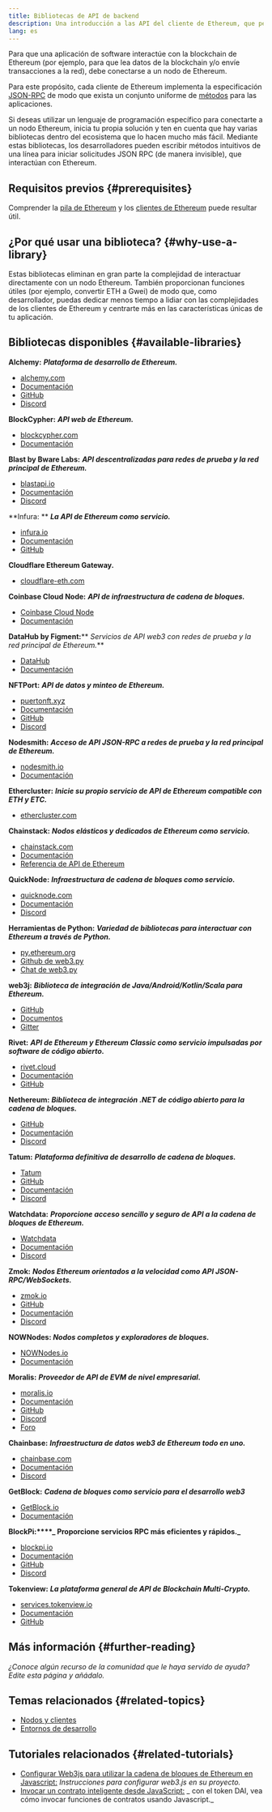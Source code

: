 ```yaml
---
title: Bibliotecas de API de backend
description: Una introducción a las API del cliente de Ethereum, que permiten interactuar con la blockchain desde tu aplicación.
lang: es
---
```


Para que una aplicación de software interactúe con la blockchain de Ethereum (por ejemplo, para que lea datos de la blockchain y/o envíe transacciones a la red), debe conectarse a un nodo de Ethereum.

Para este propósito, cada cliente de Ethereum implementa la especificación [JSON-RPC](/developers/docs/apis/json-rpc/) de modo que exista un conjunto uniforme de [métodos](/developers/docs/apis/json-rpc/#json-rpc-methods) para las aplicaciones.

Si deseas utilizar un lenguaje de programación específico para conectarte a un nodo Ethereum, inicia tu propia solución y ten en cuenta que hay varias bibliotecas dentro del ecosistema que lo hacen mucho más fácil. Mediante estas bibliotecas, los desarrolladores pueden escribir métodos intuitivos de una línea para iniciar solicitudes JSON RPC (de manera invisible), que interactúan con Ethereum.

## Requisitos previos {#prerequisites}

Comprender la [pila de Ethereum](/developers/docs/ethereum-stack/) y los [clientes de Ethereum](/developers/docs/nodes-and-clients/) puede resultar útil.

## ¿Por qué usar una biblioteca? {#why-use-a-library}

Estas bibliotecas eliminan en gran parte la complejidad de interactuar directamente con un nodo Ethereum. También proporcionan funciones útiles (por ejemplo, convertir ETH a Gwei) de modo que, como desarrollador, puedas dedicar menos tiempo a lidiar con las complejidades de los clientes de Ethereum y centrarte más en las características únicas de tu aplicación.

## Bibliotecas disponibles {#available-libraries}

**Alchemy:** **_Plataforma de desarrollo de Ethereum._**

- [alchemy.com](https://www.alchemy.com/)
- [Documentación](https://docs.alchemyapi.io/)
- [GitHub](https://github.com/alchemyplatform)
- [Discord](https://discord.com/invite/A39JVCM)

**BlockCypher:** **_API web de Ethereum._**

- [blockcypher.com](https://www.blockcypher.com/)
- [Documentación](https://www.blockcypher.com/dev/ethereum/)

**Blast by Bware Labs:** **_API descentralizadas para redes de prueba y la red principal de Ethereum._**

- [blastapi.io](https://blastapi.io/)
- [Documentación](https://docs.blastapi.io)
- [Discord](https://discord.com/invite/VPkWESgtvV)

**Infura: ** **_La API de Ethereum como servicio._**

- [infura.io](https://infura.io)
- [Documentación](https://infura.io/docs)
- [GitHub](https://github.com/INFURA)

**Cloudflare Ethereum Gateway.**

- [cloudflare-eth.com](https://cloudflare-eth.com)

**Coinbase Cloud Node:** **_API de infraestructura de cadena de bloques._**

- [Coinbase Cloud Node](https://www.coinbase.com/cloud/products/node)
- [Documentación](https://docs.cloud.coinbase.com/node/reference/welcome-to-node)

**DataHub by Figment:**** _Servicios de API web3 con redes de prueba y la red principal de Ethereum._**

- [DataHub](https://www.figment.io/datahub)
- [Documentación](https://docs.figment.io/introduction/what-is-datahub)

**NFTPort:** **_API de datos y minteo de Ethereum._**

- [puertonft.xyz](https://www.nftport.xyz/)
- [Documentación](https://docs.nftport.xyz/)
- [GitHub](https://github.com/nftport/)
- [Discord](https://discord.com/invite/K8nNrEgqhE)

**Nodesmith:** **_Acceso de API JSON-RPC a redes de prueba y la red principal de Ethereum._**

- [nodesmith.io](https://nodesmith.io/network/ethereum/)
- [Documentación](https://nodesmith.io/docs/#/ethereum/apiRef)

**Ethercluster:** **_Inicie su propio servicio de API de Ethereum compatible con ETH y ETC._**

- [ethercluster.com](https://www.ethercluster.com/)

**Chainstack:** **_Nodos elásticos y dedicados de Ethereum como servicio._**

- [chainstack.com](https://chainstack.com)
- [Documentación](https://docs.chainstack.com)
- [Referencia de API de Ethereum](https://docs.chainstack.com/api/ethereum/ethereum-api-reference)

**QuickNode:** **_Infraestructura de cadena de bloques como servicio._**

- [quicknode.com](https://quicknode.com)
- [Documentación](https://www.quicknode.com/docs)
- [Discord](https://discord.gg/NaR7TtpvJq)

**Herramientas de Python:** **_Variedad de bibliotecas para interactuar con Ethereum a través de Python._**

- [py.ethereum.org](http://python.ethereum.org/)
- [Github de web3.py](https://github.com/ethereum/web3.py)
- [Chat de web3.py](https://gitter.im/ethereum/web3.py)

**web3j:** **_Biblioteca de integración de Java/Android/Kotlin/Scala para Ethereum._**

- [GitHub](https://github.com/web3j/web3j)
- [Documentos](https://docs.web3j.io/)
- [Gitter](https://gitter.im/web3j/web3j)

**Rivet:** **_API de Ethereum y Ethereum Classic como servicio impulsadas por software de código abierto._**

- [rivet.cloud](https://rivet.cloud)
- [Documentación](https://rivet.cloud/docs/)
- [GitHub](https://github.com/openrelayxyz/ethercattle-deployment)

**Nethereum:** **_Biblioteca de integración .NET de código abierto para la cadena de bloques._**

- [GitHub](https://github.com/Nethereum/Nethereum)
- [Documentación](http://docs.nethereum.com/en/latest/)
- [Discord](https://discord.com/invite/jQPrR58FxX)

**Tatum:** **_Plataforma definitiva de desarrollo de cadena de bloques._**

- [Tatum](https://tatum.io/)
- [GitHub](https://github.com/tatumio/)
- [Documentación](https://docs.tatum.io/)
- [Discord](https://discord.gg/EDmW3kjTC9)

**Watchdata:** **_Proporcione acceso sencillo y seguro de API a la cadena de bloques de Ethereum._**

- [Watchdata](https://watchdata.io/)
- [Documentación](https://docs.watchdata.io/)
- [Discord](https://discord.com/invite/TZRJbZ6bdn)

**Zmok:** **_Nodos Ethereum orientados a la velocidad como API JSON-RPC/WebSockets._**

- [zmok.io](https://zmok.io/)
- [GitHub](https://github.com/zmok-io)
- [Documentación](https://docs.zmok.io/)
- [Discord](https://discord.gg/fAHeh3ka6s)

**NOWNodes: _Nodos completos y exploradores de bloques._**

- [NOWNodes.io](https://nownodes.io/)
- [Documentación](https://documenter.getpostman.com/view/13630829/TVmFkLwy#intro)

**Moralis:** **_Proveedor de API de EVM de nivel empresarial._**

- [moralis.io](http://moralis.io)
- [Documentación](https://docs.moralis.io/)
- [GitHub](https://github.com/MoralisWeb3)
- [Discord](https://discord.com/invite/KYswaxwEtg)
- [Foro](https://forum.moralis.io/)

**Chainbase:** **_Infraestructura de datos web3 de Ethereum todo en uno._**

- [chainbase.com](https://chainbase.com/)
- [Documentación](https://docs.chainbase.com/)
- [Discord](https://discord.gg/Wx6qpqz4AF)

**GetBlock:** **_Cadena de bloques como servicio para el desarrollo web3_**

- [GetBlock.io](https://getblock.io/)
- [Documentación](https://getblock.io/docs/)

**BlockPi:****_ Proporcione servicios RPC más eficientes y rápidos._**

- [blockpi.io](https://blockpi.io/)
- [Documentación](https://docs.blockpi.io/)
- [GitHub](https://github.com/BlockPILabs)
- [Discord](https://discord.com/invite/xTvGVrGVZv)

**Tokenview:** **_La plataforma general de API de Blockchain Multi-Crypto._**

- [services.tokenview.io](https://services.tokenview.io/)
- [Documentación](https://services.tokenview.io/docs?type=api)
- [GitHub](https://github.com/Tokenview)

## Más información {#further-reading}

_¿Conoce algún recurso de la comunidad que le haya servido de ayuda? Edite esta página y añádalo._

## Temas relacionados {#related-topics}

- [ Nodos y clientes](/developers/docs/nodes-and-clients/)
- [Entornos de desarrollo](/developers/docs/frameworks/)

## Tutoriales relacionados {#related-tutorials}

- [Configurar Web3js para utilizar la cadena de bloques de Ethereum en Javascript:](/developers/tutorials/set-up-web3js-to-use-ethereum-in-javascript/) _Instrucciones para configurar web3.js en su proyecto._
- [Invocar un contrato inteligente desde JavaScript:](/developers/tutorials/calling-a-smart-contract-from-javascript/) _ con el token DAI, vea cómo invocar funciones de contratos usando Javascript._
